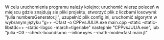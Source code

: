 W celu uruchomienia programu należy kolejno; uruchomić wiersz poleceń w miejscu gdzie znajdują sie pliki projektu, stworzyć plik z liczbami losowymi: "julia numbersGenerator.jl", uzupełnić plik config.ini, uruchomić algorytm w wybranym języku "g++ -Ofast -o CPPvsJULIA.exe main.cpp -static -static-libstdc++ -static-libgcc -march=tigerlake" następnie "CPPvsJULIA.exe",  lub "julia -O3 --check-bounds=no --inline=yes --math-mode=fast main.jl"

